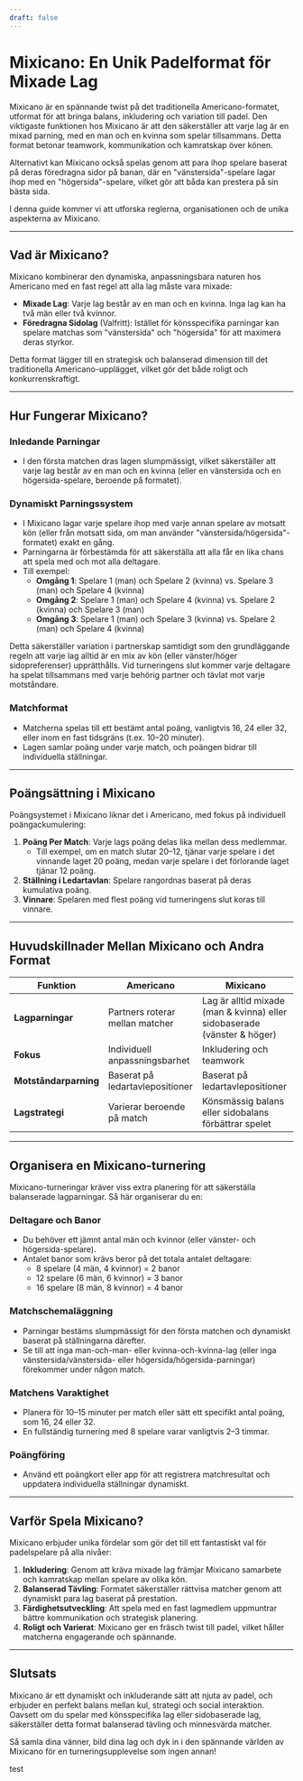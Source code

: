 ```yaml
---
draft: false
---
```

# Mixicano: En Unik Padelformat för Mixade Lag

Mixicano är en spännande twist på det traditionella Americano-formatet, utformat för att bringa balans, inkludering och variation till padel. Den viktigaste funktionen hos Mixicano är att den säkerställer att varje lag är en mixad parning, med en man och en kvinna som spelar tillsammans. Detta format betonar teamwork, kommunikation och kamratskap över könen.

Alternativt kan Mixicano också spelas genom att para ihop spelare baserat på deras föredragna sidor på banan, där en "vänstersida"-spelare lagar ihop med en "högersida"-spelare, vilket gör att båda kan prestera på sin bästa sida.

I denna guide kommer vi att utforska reglerna, organisationen och de unika aspekterna av Mixicano.

---

## **Vad är Mixicano?**

Mixicano kombinerar den dynamiska, anpassningsbara naturen hos Americano med en fast regel att alla lag måste vara mixade:
- **Mixade Lag**: Varje lag består av en man och en kvinna. Inga lag kan ha två män eller två kvinnor.
- **Föredragna Sidolag** (Valfritt): Istället för könsspecifika parningar kan spelare matchas som "vänstersida" och "högersida" för att maximera deras styrkor.

Detta format lägger till en strategisk och balanserad dimension till det traditionella Americano-upplägget, vilket gör det både roligt och konkurrenskraftigt.

---

## **Hur Fungerar Mixicano?**

### **Inledande Parningar**
- I den första matchen dras lagen slumpmässigt, vilket säkerställer att varje lag består av en man och en kvinna (eller en vänstersida och en högersida-spelare, beroende på formatet).
  
### **Dynamiskt Parningssystem**
- I Mixicano lagar varje spelare ihop med varje annan spelare av motsatt kön (eller från motsatt sida, om man använder "vänstersida/högersida"-formatet) exakt en gång.
- Parningarna är förbestämda för att säkerställa att alla får en lika chans att spela med och mot alla deltagare.
- Till exempel:
  - **Omgång 1**: Spelare 1 (man) och Spelare 2 (kvinna) vs. Spelare 3 (man) och Spelare 4 (kvinna)
  - **Omgång 2**: Spelare 1 (man) och Spelare 4 (kvinna) vs. Spelare 2 (kvinna) och Spelare 3 (man)
  - **Omgång 3**: Spelare 1 (man) och Spelare 3 (kvinna) vs. Spelare 2 (man) och Spelare 4 (kvinna)

Detta säkerställer variation i partnerskap samtidigt som den grundläggande regeln att varje lag alltid är en mix av kön (eller vänster/höger sidopreferenser) upprätthålls. Vid turneringens slut kommer varje deltagare ha spelat tillsammans med varje behörig partner och tävlat mot varje motståndare.

### **Matchformat**
- Matcherna spelas till ett bestämt antal poäng, vanligtvis 16, 24 eller 32, eller inom en fast tidsgräns (t.ex. 10–20 minuter).
- Lagen samlar poäng under varje match, och poängen bidrar till individuella ställningar.

---

## **Poängsättning i Mixicano**

Poängsystemet i Mixicano liknar det i Americano, med fokus på individuell poängackumulering:

1. **Poäng Per Match**: Varje lags poäng delas lika mellan dess medlemmar.
   - Till exempel, om en match slutar 20–12, tjänar varje spelare i det vinnande laget 20 poäng, medan varje spelare i det förlorande laget tjänar 12 poäng.
2. **Ställning i Ledartavlan**: Spelare rangordnas baserat på deras kumulativa poäng.
3. **Vinnare**: Spelaren med flest poäng vid turneringens slut koras till vinnare.

---

## **Huvudskillnader Mellan Mixicano och Andra Format**

| **Funktion**              | **Americano**                                  | **Mixicano**                                    |
|---------------------------|-----------------------------------------------|------------------------------------------------|
| **Lagparningar**         | Partners roterar mellan matcher               | Lag är alltid mixade (man & kvinna) eller sidobaserade (vänster & höger) |
| **Fokus**                 | Individuell anpassningsbarhet                       | Inkludering och teamwork                       |
| **Motståndarparning**      | Baserat på ledartavlepositioner                | Baserat på ledartavlepositioner                 |
| **Lagstrategi**         | Varierar beroende på match                     | Könsmässig balans eller sidobalans förbättrar spelet   |

---

## **Organisera en Mixicano-turnering**

Mixicano-turneringar kräver viss extra planering för att säkerställa balanserade lagparningar. Så här organiserar du en:

### **Deltagare och Banor**
- Du behöver ett jämnt antal män och kvinnor (eller vänster- och högersida-spelare).
- Antalet banor som krävs beror på det totala antalet deltagare:
  - 8 spelare (4 män, 4 kvinnor) = 2 banor
  - 12 spelare (6 män, 6 kvinnor) = 3 banor
  - 16 spelare (8 män, 8 kvinnor) = 4 banor

### **Matchschemaläggning**
- Parningar bestäms slumpmässigt för den första matchen och dynamiskt baserat på ställningarna därefter.
- Se till att inga man-och-man- eller kvinna-och-kvinna-lag (eller inga vänstersida/vänstersida- eller högersida/högersida-parningar) förekommer under någon match.

### **Matchens Varaktighet**
- Planera för 10–15 minuter per match eller sätt ett specifikt antal poäng, som 16, 24 eller 32.
- En fullständig turnering med 8 spelare varar vanligtvis 2–3 timmar.

### **Poängföring**
- Använd ett poängkort eller app för att registrera matchresultat och uppdatera individuella ställningar dynamiskt.

---

## **Varför Spela Mixicano?**

Mixicano erbjuder unika fördelar som gör det till ett fantastiskt val för padelspelare på alla nivåer:

1. **Inkludering**: Genom att kräva mixade lag främjar Mixicano samarbete och kamratskap mellan spelare av olika kön.
2. **Balanserad Tävling**: Formatet säkerställer rättvisa matcher genom att dynamiskt para lag baserat på prestation.
3. **Färdighetsutveckling**: Att spela med en fast lagmedlem uppmuntrar bättre kommunikation och strategisk planering.
4. **Roligt och Varierat**: Mixicano ger en fräsch twist till padel, vilket håller matcherna engagerande och spännande.

---

## **Slutsats**

Mixicano är ett dynamiskt och inkluderande sätt att njuta av padel, och erbjuder en perfekt balans mellan kul, strategi och social interaktion. Oavsett om du spelar med könsspecifika lag eller sidobaserade lag, säkerställer detta format balanserad tävling och minnesvärda matcher.

Så samla dina vänner, bild dina lag och dyk in i den spännande världen av Mixicano för en turneringsupplevelse som ingen annan!

test